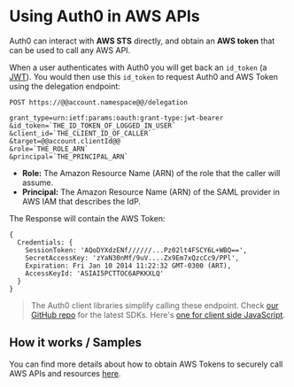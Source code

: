 # Using Auth0 in AWS APIs

Auth0 can interact with __AWS STS__ directly, and obtain an __AWS token__ that can be used to call any AWS API.

When a user authenticates with Auth0 you will get back an `id_token` (a [JWT](jwt)). You would then use this `id_token` to request Auth0 and AWS Token using the delegation endpoint:

    POST https://@@account.namespace@@/delegation

    grant_type=urn:ietf:params:oauth:grant-type:jwt-bearer
    &id_token=`THE_ID_TOKEN_OF_LOGGED_IN_USER`
    &client_id=`THE_CLIENT_ID_OF_CALLER`
    &target=@@account.clientId@@
    &role=`THE_ROLE_ARN`
    &principal=`THE_PRINCIPAL_ARN`

* __Role:__ The Amazon Resource Name (ARN) of the role that the caller will assume.
* __Principal:__ The Amazon Resource Name (ARN) of the SAML provider in AWS IAM that describes the IdP.


The Response will contain the AWS Token:

```
{
  Credentials: {
    SessionToken: 'AQoDYXdzENf//////...Pz02lt4FSCY6L+WBQ==',
    SecretAccessKey: 'zYaN30nMf/9uV....Zx9Em7xQzcCc9/PPl',
    Expiration: Fri Jan 10 2014 11:22:32 GMT-0300 (ART),
    AccessKeyId: 'ASIAI5PCTTOC6APKKXLQ' 
  }
}
```

> The Auth0 client libraries simplify calling these endpoint. Check [our GitHub repo](https://github.com/auth0/) for the latest SDKs. Here's [one for client side JavaScript](https://github.com/auth0/auth0.js#delegation-token-request).

## How it works / Samples

You can find more details about how to obtain AWS Tokens to securely call AWS APIs and resources [here](/aws#2).